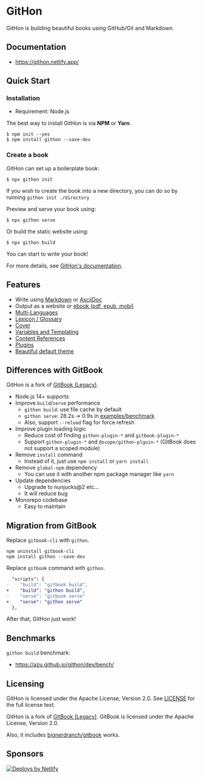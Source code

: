 # GitHon

GitHon is building beautiful books using GitHub/Git and Markdown.

## Documentation

- <https://githon.netlify.app/>

## Quick Start

### Installation

- Requirement: Node.js

The best way to install GitHon is via **NPM** or **Yarn**.

```
$ npm init --yes
$ npm install githon --save-dev
```

### Create a book

GitHon can set up a boilerplate book:

```
$ npx githon init
```

If you wish to create the book into a new directory, you can do so by running `githon init ./directory`

Preview and serve your book using:

```
$ npx githon serve
```

Or build the static website using:

```
$ npx githon build
```

You can start to write your book! 

For more details, see [GitHon's documentation](https://githon.netlify.app/).

## Features

* Write using [Markdown](https://githon.netlify.app/syntax/markdown.html) or [AsciiDoc](https://githon.netlify.app/syntax/asciidoc.html)
* Output as a website or [ebook (pdf, epub, mobi)](https://githon.netlify.app/ebook.html)
* [Multi-Languages](https://githon.netlify.app/languages.html)
* [Lexicon / Glossary](https://githon.netlify.app/lexicon.html)
* [Cover](https://githon.netlify.app/ebook.html)
* [Variables and Templating](https://githon.netlify.app/templating/)
* [Content References](https://githon.netlify.app/templating/conrefs.html)
* [Plugins](https://githon.netlify.app/plugins/)
* [Beautiful default theme](https://github.com/GitbookIO/theme-default)

## Differences with GitBook

GitHon is a fork of [GitBook (Legacy)](https://github.com/GitbookIO/gitbook).

- Node.js 14+ supports
- Improve `build`/`serve` performance
    - `githon build`: use file cache by default
    - `githon serve`: 28.2s → 0.9s in [examples/benchmark](examples/benchmark)
    - Also, support `--reload` flag for force refresh
- Improve plugin loading logic
    - Reduce cost of finding `githon-plugin-*` and `gitbook-plugin-*`
    - Support `githon-plugin-*` and `@scope/githon-plguin-*` (GitBook does not support a scoped module)
- Remove `install` command
    - Instead of it, just use `npm install` or `yarn install` 
- Remove `global-npm` dependency
    - You can use it with another npm package manager like `yarn`
- Update dependencies
    - Upgrade to nunjucks@2 etc...
    - It will reduce bug
- Monorepo codebase
    - Easy to maintain

## Migration from GitBook

Replace `gitbook-cli` with `githon`.

```
npm uninstall gitbook-cli
npm install githon --save-dev
```

Replace `gitbook` command with `githon`.

```diff
  "scripts": {
-    "build": "gitbook build",
+    "build": "githon build",
-    "serve": "gitbook serve"
+    "serve": "githon serve"
  },
```

After that, GitHon just work!

## Benchmarks

`githon build` benchmark:

- <https://azu.github.io/githon/dev/bench/>

## Licensing

GitHon is licensed under the Apache License, Version 2.0. See [LICENSE](LICENSE) for the full license text.

GitHon is a fork of [GitBook (Legacy)](https://github.com/GitbookIO/gitbook).
GitBook is licensed under the Apache License, Version 2.0.

Also, it includes [bignerdranch/gitbook](https://github.com/bignerdranch/gitbook) works.

## Sponsors
  
<a href="https://www.netlify.com">
<img src="https://www.netlify.com/img/global/badges/netlify-color-bg.svg" alt="Deploys by Netlify" />
</a>
